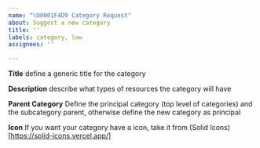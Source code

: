 ```yaml
---
name: "\U0001F4D9 Category Request"
about: Suggest a new category
title: ''
labels: category, low
assignees: ''

---
```


**Title**
define a generic title for the category

**Description**
describe what types of resources the category will have

**Parent Category**
Define the principal category (top level of categories) and the subcategory parent, otherwise define the new category as principal

**Icon**
If you want your category have a icon, take it from (Solid Icons)[https://solid-icons.vercel.app/]
